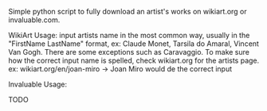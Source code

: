 Simple python script to fully download an artist's works on wikiart.org or invaluable.com.

WikiArt Usage: input artists name in the most common way, usually in the "FirstName LastName" format, ex: Claude Monet, Tarsila do Amaral, Vincent Van Gogh.
There are some exceptions such as Caravaggio.
To make sure how the correct input name is spelled, check wikiart.org for the artists page. ex: wikiart.org/en/joan-miro -> Joan Miro would de the correct input

Invaluable Usage:

TODO
